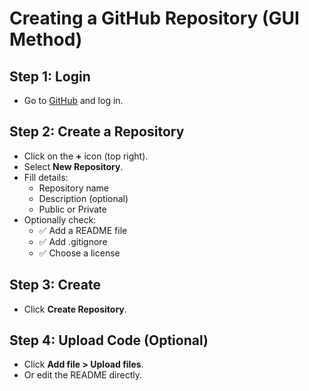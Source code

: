 # Creating a GitHub Repository (GUI Method)

## Step 1: Login
- Go to [GitHub](https://github.com) and log in.

## Step 2: Create a Repository
- Click on the **+** icon (top right).
- Select **New Repository**.
- Fill details:
  - Repository name
  - Description (optional)
  - Public or Private
- Optionally check:
  - ✅ Add a README file
  - ✅ Add .gitignore
  - ✅ Choose a license

## Step 3: Create
- Click **Create Repository**.

## Step 4: Upload Code (Optional)
- Click **Add file > Upload files**.
- Or edit the README directly.

